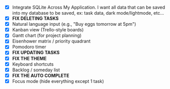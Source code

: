 - [x] Integrate SQLite Across My Application. I want all data that can be saved into my database to be saved, ex: task data, dark mode/lightmode, etc...
- [x] **FIX DELETING TASKS**
- [x] Natural language input (e.g., "Buy eggs tomorrow at 5pm")
- [x] Kanban view (Trello-style boards)
- [x] Gantt chart (for project planning)
- [x] Eisenhower matrix / priority quadrant
- [x] Pomodoro timer
- [x] **FIX UPDATING TASKS**
- [x] **FIX THE THEME**
- [x] Keyboard shortcuts
- [x] Backlog / someday list
- [x] **FIX THE AUTO COMPLETE**
- [x] Focus mode (hide everything except 1 task)
